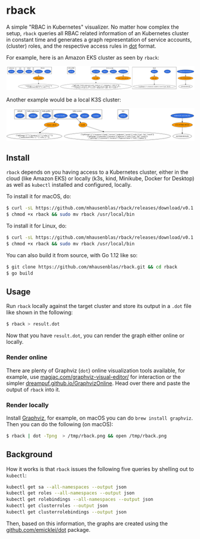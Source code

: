 # rback

A simple "RBAC in Kubernetes" visualizer. No matter how complex the setup, `rback` queries all RBAC related information of an Kubernetes cluster in constant time and generates a graph representation of service accounts, (cluster) roles, and the respective access rules in [dot](https://www.graphviz.org/doc/info/lang.html) format.

For example, here is an Amazon EKS cluster as seen by `rback`:

![EKS cluster](examples/eks.dot.png)

Another example would be a local K3S cluster:

![K3S cluster](examples/k3s.dot.png)

## Install

`rback` depends on you having access to a Kubernetes cluster, either in the cloud (like Amazon EKS)
or locally (k3s, kind, Minikube, Docker for Desktop) as well as  `kubectl` installed and configured, locally.


To install it for macOS, do:

```sh
$ curl -sL https://github.com/mhausenblas/rback/releases/download/v0.1.0/macos_rback -o rback
$ chmod +x rback && sudo mv rback /usr/local/bin
```

To install it for Linux, do:

```sh
$ curl -sL https://github.com/mhausenblas/rback/releases/download/v0.1.0/linux_rback -o rback
$ chmod +x rback && sudo mv rback /usr/local/bin
```


You can also build it from source, with Go 1.12 like so:

```sh
$ git clone https://github.com/mhausenblas/rback.git && cd rback
$ go build
```

## Usage

Run `rback` locally against the target cluster and store its output in a `.dot` file like shown in the following:

```sh
$ rback > result.dot
```

Now that you have `result.dot`, you can render the graph either online or locally.

### Render online

There are plenty of Graphviz (`dot`) online visualization tools available, for example, use [magjac.com/graphviz-visual-editor/](http://magjac.com/graphviz-visual-editor/) for interaction or the simpler [dreampuf.github.io/GraphvizOnline](https://dreampuf.github.io/GraphvizOnline/). Head over there and paste the output of `rback` into it.

### Render locally

Install [Graphviz](https://www.graphviz.org/), for example, on macOS you can do `brew install graphviz`. Then you can do the following (on macOS):

```sh
$ rback | dot -Tpng  > /tmp/rback.png && open /tmp/rback.png
```

## Background

How it works is that `rback` issues the following five queries by shelling out to `kubectl`:

```sh
kubectl get sa --all-namespaces --output json
kubectl get roles --all-namespaces --output json
kubectl get rolebindings --all-namespaces --output json
kubectl get clusterroles --output json
kubectl get clusterrolebindings --output json
```

Then, based on this information, the graphs are created using the [github.com/emicklei/dot](https://github.com/emicklei/dot) package.